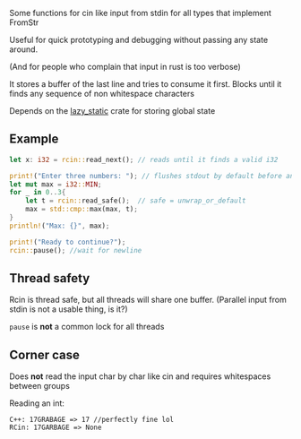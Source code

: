 
 Some functions for cin like input from stdin for all types that implement FromStr

 Useful for quick prototyping and debugging without passing any state around.

 (And for people who complain that input in rust is too verbose)

 It stores a buffer of the last line and tries to consume it first.
 Blocks until it finds any sequence of non whitespace characters

 Depends on the [lazy_static](https://docs.rs/lazy_static) crate for storing global state

 ## Example

 ```rust
 let x: i32 = rcin::read_next(); // reads until it finds a valid i32

 print!("Enter three numbers: "); // flushes stdout by default before any input
 let mut max = i32::MIN;
 for _ in 0..3{
     let t = rcin::read_safe();  // safe = unwrap_or_default
     max = std::cmp::max(max, t);
 }
 println!("Max: {}", max);

 print!("Ready to continue?");
 rcin::pause(); //wait for newline

 ```

 ## Thread safety

 Rcin is thread safe, but all threads will share one buffer.
 (Parallel input from stdin is not a usable thing, is it?)

 `pause` is __not__ a common lock for all threads

 ## Corner case

 Does __not__ read the input char by char like cin and requires whitespaces between groups

 Reading an int:
 ```text
 C++: 17GRABAGE => 17 //perfectly fine lol
 RCin: 17GARBAGE => None
 ```
